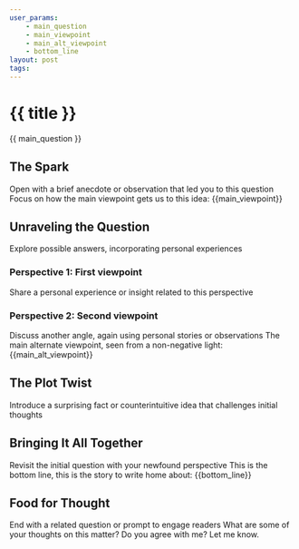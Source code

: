 ```yaml
---
user_params:
    - main_question
    - main_viewpoint
    - main_alt_viewpoint
    - bottom_line
layout: post
tags: 
---
```


# {{ title }}

{{ main_question }}

## The Spark

Open with a brief anecdote or observation that led you to this question
Focus on how the main viewpoint gets us to this idea: {{main_viewpoint}}

## Unraveling the Question

Explore possible answers, incorporating personal experiences

### Perspective 1: First viewpoint

Share a personal experience or insight related to this perspective

### Perspective 2: Second viewpoint

Discuss another angle, again using personal stories or observations
The main alternate viewpoint, seen from a non-negative light: {{main_alt_viewpoint}}

## The Plot Twist

Introduce a surprising fact or counterintuitive idea that challenges initial thoughts

## Bringing It All Together

Revisit the initial question with your newfound perspective
This is the bottom line, this is the story to write home about: {{bottom_line}}

## Food for Thought

End with a related question or prompt to engage readers
What are some of your thoughts on this matter? Do you agree with me? Let me know.